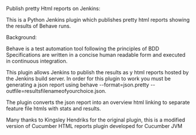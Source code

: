 Publish pretty Html reports on Jenkins:

This is a Python Jenkins plugin which publishes pretty html reports showing the results of Behave runs.

Background:

Behave is a test automation tool following the principles of BDD Specifications are written in a concise human readable form and executed in continuous integration.

This plugin allows Jenkins to publish the results as y html reports hosted by the Jenkins build server. In order for this plugin to work you must be generating a json report using behave --format=json.pretty --outfile=resultsfilenameofyourchoice.json.

The plugin converts the json report into an overview html linking to separate feature file htmls with stats and results.

Many thanks to Kingsley Hendriks for the original plugin, this is a modified version of Cucumber HTML reports plugin developed for Cucumber JVM
